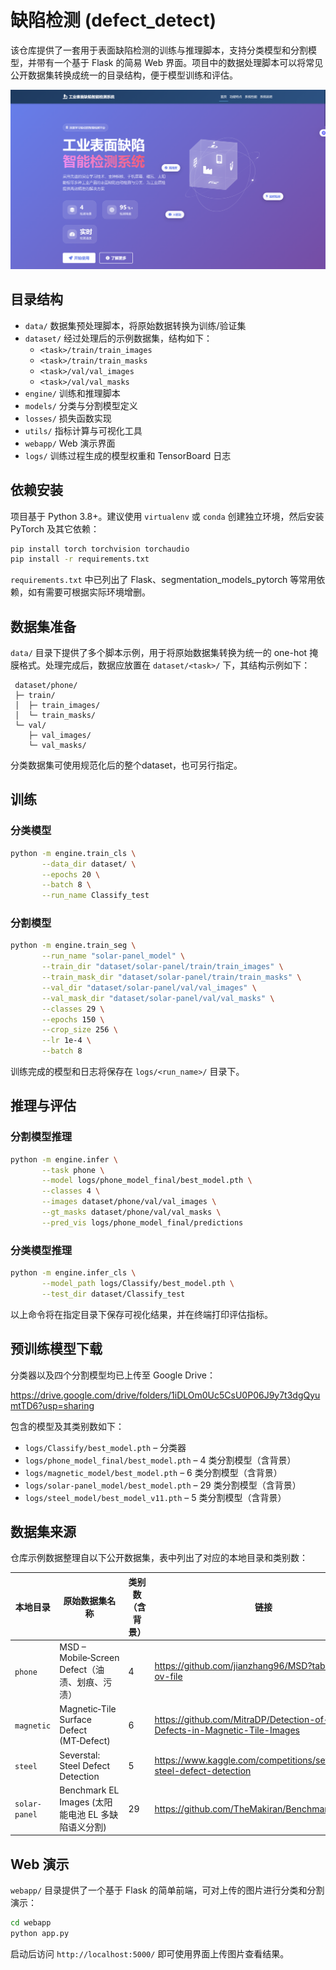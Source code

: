# 缺陷检测 (defect_detect)

该仓库提供了一套用于表面缺陷检测的训练与推理脚本，支持分类模型和分割模型，并带有一个基于 Flask 的简易 Web 界面。项目中的数据处理脚本可以将常见公开数据集转换成统一的目录结构，便于模型训练和评估。

<img src="./md_images/1.png" alt="1" style="zoom:50%;" />

## 目录结构

- `data/`            数据集预处理脚本，将原始数据转换为训练/验证集
- `dataset/`         经过处理后的示例数据集，结构如下：
    - `<task>/train/train_images`
    - `<task>/train/train_masks`
    - `<task>/val/val_images`
    - `<task>/val/val_masks`
- `engine/`          训练和推理脚本
- `models/`          分类与分割模型定义
- `losses/`          损失函数实现
- `utils/`           指标计算与可视化工具
- `webapp/`          Web 演示界面
- `logs/`            训练过程生成的模型权重和 TensorBoard 日志

## 依赖安装

项目基于 Python 3.8+。建议使用 `virtualenv` 或 `conda` 创建独立环境，然后安装 PyTorch 及其它依赖：

```bash
pip install torch torchvision torchaudio
pip install -r requirements.txt
```

`requirements.txt` 中已列出了 Flask、segmentation_models_pytorch 等常用依赖，如有需要可根据实际环境增删。

## 数据集准备

`data/` 目录下提供了多个脚本示例，用于将原始数据集转换为统一的 one-hot 掩膜格式。处理完成后，数据应放置在 `dataset/<task>/` 下，其结构示例如下：

```
 dataset/phone/
 ├─ train/
 │  ├─ train_images/
 │  └─ train_masks/
 └─ val/
    ├─ val_images/
    └─ val_masks/
```

分类数据集可使用规范化后的整个dataset，也可另行指定。

## 训练

### 分类模型

```bash
python -m engine.train_cls \
       --data_dir dataset/ \
       --epochs 20 \
       --batch 8 \
       --run_name Classify_test
```

### 分割模型

```bash
python -m engine.train_seg \
       --run_name "solar-panel_model" \
       --train_dir "dataset/solar-panel/train/train_images" \
       --train_mask_dir "dataset/solar-panel/train/train_masks" \
       --val_dir "dataset/solar-panel/val/val_images" \
       --val_mask_dir "dataset/solar-panel/val/val_masks" \
       --classes 29 \
       --epochs 150 \
       --crop_size 256 \
       --lr 1e-4 \
       --batch 8
```

训练完成的模型和日志将保存在 `logs/<run_name>/` 目录下。

## 推理与评估

### 分割模型推理

```bash
python -m engine.infer \
       --task phone \
       --model logs/phone_model_final/best_model.pth \
       --classes 4 \
       --images dataset/phone/val/val_images \
       --gt_masks dataset/phone/val/val_masks \
       --pred_vis logs/phone_model_final/predictions
```

### 分类模型推理

```bash
python -m engine.infer_cls \
       --model_path logs/Classify/best_model.pth \
       --test_dir dataset/Classify_test
```

以上命令将在指定目录下保存可视化结果，并在终端打印评估指标。


## 预训练模型下载

分类器以及四个分割模型均已上传至 Google Drive：

<https://drive.google.com/drive/folders/1iDLOm0Uc5CsU0P06J9y7t3dgQyumtTD6?usp=sharing>

包含的模型及其类别数如下：

- `logs/Classify/best_model.pth` – 分类器
- `logs/phone_model_final/best_model.pth` – 4 类分割模型（含背景）
- `logs/magnetic_model/best_model.pth` – 6 类分割模型（含背景）
- `logs/solar-panel_model/best_model.pth` – 29 类分割模型（含背景）
- `logs/steel_model/best_model_v11.pth` – 5 类分割模型（含背景）

## 数据集来源

仓库示例数据整理自以下公开数据集，表中列出了对应的本地目录和类别数：

| 本地目录 | 原始数据集名称 | 类别数（含背景） | 链接 |
|----------|----------------|-----------------|------|
| `phone` | MSD – Mobile‑Screen Defect（油渍、划痕、污渍） | 4 | <https://github.com/jianzhang96/MSD?tab=readme-ov-file> |
| `magnetic` | Magnetic‑Tile Surface Defect (MT‑Defect) | 6 | <https://github.com/MitraDP/Detection-of-Surface-Defects-in-Magnetic-Tile-Images> |
| `steel` | Severstal: Steel Defect Detection | 5 | <https://www.kaggle.com/competitions/severstal-steel-defect-detection> |
| `solar-panel` | Benchmark EL Images (太阳能电池 EL 多缺陷语义分割) | 29 | <https://github.com/TheMakiran/BenchmarkELimages> |

## Web 演示

`webapp/` 目录提供了一个基于 Flask 的简单前端，可对上传的图片进行分类和分割演示：

```bash
cd webapp
python app.py
```

启动后访问 `http://localhost:5000/` 即可使用界面上传图片查看结果。


